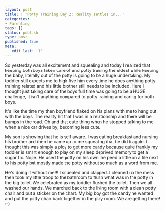 ```yaml
---
layout: post
title: ! 'Potty Training Day 2: Reality settles in...'
categories:
- Parenting
tags: []
status: publish
type: post
published: true
meta:
  _edit_last: '1'
---
```

So yesterday was all excitement and squealing and today I realized that keeping both boys taken care of and potty training the eldest while keeping the baby, literally out of the potty is going to be a huge undertaking.  My toddler still expects me to high five him every time he does anything potty training related and his little brother still needs to be included.  Here I thought just taking care of the boys full time was going to be a HUGE challenge, it isn't anything compared to potty training and caring for both boys.  

It's like the time my then boyfriend flaked on his plans with me to hang out with the boys.  The reality hit that I was in a relationship and there will be bumps in the road.  Oh and that cute thing when he stopped talking to me when a nice car drives by, becoming less cute. 

My son is showing that he is self aware.  I was eating breakfast and nursing his brother and then he came up to me squealing that he did it again.  I thought this was simply a ploy to get more candy because quite frankly my toddler is smart enough to play on my sleep deprived memory to get a sugar fix.  Nope.  He used the potty on his own, he peed a little on a tile next to his potty but mostly made the potty without so much as a word from me.  

He's doing it without me!!!  I squealed and clapped.  I cleaned up the mess then took my little troop to the bathroom to flush what was in the potty in the big toilet.  We celebrated as my toddler flushed the toilet.  Then we all washed our hands.  We marched back to the living room with a clean potty chair and put a sticker on the chart.  My big boy got the candy he wanted and put the potty chair back together in the play room.  We are getting there!  :-)

